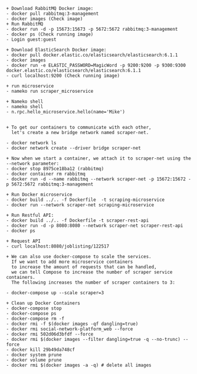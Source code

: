 

    + Download RabbitMQ Docker image:
    - docker pull rabbitmq:3-management
    - docker images (Check image)
    + Run RabbitMQ
    - docker run -d -p 15673:15673 -p 5672:5672 rabbitmq:3-management
    - docker ps (Check running image)
    - Login guest:guest

    + Download ElasticSearch Docker image:
    - docker pull docker.elastic.co/elasticsearch/elasticsearch:6.1.1
    - docker images
    - docker run -e ELASTIC_PASSWORD=MagicWord -p 9200:9200 -p 9300:9300 docker.elastic.co/elasticsearch/elasticsearch:6.1.1
    - curl localhost:9200 (Check running image)

    + run microservice
    - nameko run scraper_microservice

    + Nameko shell
    - nameko shell
    - n.rpc.hello_microservice.hello(name='Mike')


    + To get our containers to communicate with each other,
      let's create a new bridge network named scraper-net.

    - docker network ls
    - docker network create --driver bridge scraper-net

    + Now when we start a container, we attach it to scraper-net using the --network parameter:
    - docker stop 8975ce18ba12 (rabbitmq)
    - docker container rm rabbitmq
    - docker run -d --name rabbitmq --network scraper-net -p 15672:15672 -p 5672:5672 rabbitmq:3-management

    + Run Docker microservice
    - docker build ../.. -f Dockerfile  -t scraping-microservice
    - docker run --network scraper-net scraping-microservice

    + Run Restful API:
    - docker build ../.. -f Dockerfile -t scraper-rest-api
    - docker run -d -p 8080:8080 --network scraper-net scraper-rest-api
    - docker ps

    + Request API
    - curl localhost:8080/joblisting/122517

    + We can also use docker-compose to scale the services.
      If we want to add more microservice containers
      to increase the amount of requests that can be handled,
      we can tell Compose to increase the number of scraper service containers.
      The following increases the number of scraper containers to 3:

    - docker-compose up --scale scraper=3

    + Clean up Docker Containers
    - docker-compose stop
    - docker-compose ps
    - docker-compose rm -f
    - docker rmi -f $(docker images -qf dangling=true)
    - docker rmi social-network-platform_web --force
    - docker rmi 502d06d3bfdf --force
    - docker rmi $(docker images --filter dangling=true -q --no-trunc) --force
    - docker kill 29b49da748cf
    - docker system prune
    - docker volume prune
    - docker rmi $(docker images -a -q) # delete all images
